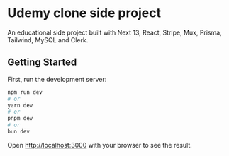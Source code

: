 # Udemy clone side project

An educational side project built with Next 13, React, Stripe, Mux, Prisma, Tailwind, MySQL and Clerk.

## Getting Started

First, run the development server:

```bash
npm run dev
# or
yarn dev
# or
pnpm dev
# or
bun dev
```

Open [http://localhost:3000](http://localhost:3000) with your browser to see the result.
